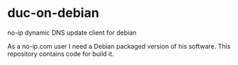 duc-on-debian
=============

no-ip dynamic DNS update client for debian

As a no-ip.com user I need a Debian packaged version of his software. This repository contains code for build it. 
